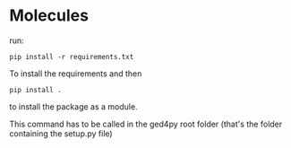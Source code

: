 # Molecules
run:
```
pip install -r requirements.txt
```
To install the requirements and then

```
pip install .
```
to install the package as a module.

This command has to be called in the ged4py root folder (that's the folder containing the setup.py file)
